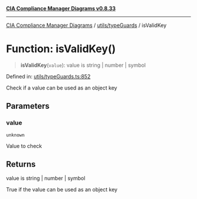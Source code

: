 [**CIA Compliance Manager Diagrams v0.8.33**](../../../README.md)

***

[CIA Compliance Manager Diagrams](../../../modules.md) / [utils/typeGuards](../README.md) / isValidKey

# Function: isValidKey()

> **isValidKey**(`value`): value is string \| number \| symbol

Defined in: [utils/typeGuards.ts:852](https://github.com/Hack23/cia-compliance-manager/blob/1f4f2c51bc48d917eff1eb43881cee05d381f406/src/utils/typeGuards.ts#L852)

Check if a value can be used as an object key

## Parameters

### value

`unknown`

Value to check

## Returns

value is string \| number \| symbol

True if the value can be used as an object key
